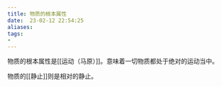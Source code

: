 ```yaml
---
title: 物质的根本属性
date:  23-02-12 22:54:25
aliases: 
tags: 
- 
---
```


物质的根本属性是[[运动（马原）]]。意味着一切物质都处于绝对的运动当中。

物质的[[静止]]则是相对的静止。